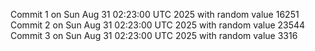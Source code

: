 Commit 1 on Sun Aug 31 02:23:00 UTC 2025 with random value 16251
Commit 2 on Sun Aug 31 02:23:00 UTC 2025 with random value 23544
Commit 3 on Sun Aug 31 02:23:00 UTC 2025 with random value 3316
